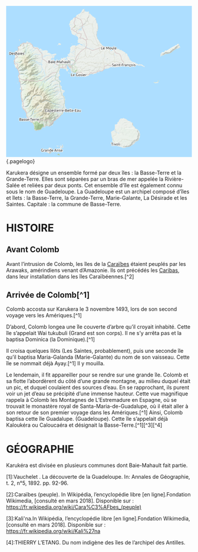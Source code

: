 <!-- TITLE: Karukéra / Guadeloupe -->
<!-- SUBTITLE: Présentation de l'archipel Karukéra ou la Guadeloupe -->

![Karukera](/uploads/map/karukera.png "Karukera"){.pagelogo}

Karukera désigne un ensemble formé par deux îles : la Basse-Terre et la Grande-Terre. Elles sont séparées par un bras de mer appelée la Rivière-Salée et reliées par deux ponts.
Cet ensemble d'île est également connu sous le nom de Guadeloupe.
La Guadeloupe est un archipel composé d’îles et îlets : la Basse-Terre, la Grande-Terre, Marie-Galante, La Désirade et les Saintes.
Capitale : la commune de Basse-Terre.

# HISTOIRE
## Avant Colomb
Avant l’intrusion de  Colomb, les îles de la [Caraïbes](https://partage.leremsesh.com/geographie/ile/caraibes/iles-de-la-caraibe) étaient peuplés par les Arawaks, amérindiens venant d’Amazonie.
Ils ont précédés les [Caribas](https://partage.leremsesh.com/peuple/caraibes/partout/caraibe), dans leur installation dans les îles Caraïbéennes.[^2]

## Arrivée de Colomb[^1]

Colomb accosta sur Karukera le 3 novembre 1493, lors de son second voyage vers les Amériques.[^1]

D’abord, Colomb longea une île couverte d’arbre qu’il croyait inhabité.  Cette île s’appelait Wai tukubuli (Grand est son corps). Il ne s’y arrêta pas et la baptisa Dominica (la Dominique).[^1] 

Il croisa quelques Ilôts (Les Saintes, probablement), puis une seconde île qu’il baptisa Maria-Galanda (Marie-Galante) du nom de son vaisseau. Cette île se nommait déjà Ayay.[^1]
Il y mouilla. 

Le lendemain, il fit appareiller pour se rendre sur une grande île.
Colomb et sa flotte l’abordèrent du côté d’une grande montagne, au milieu duquel était un pic, et duquel coulaient des sources d’eau.
En se rapprochant, ils purent voir un jet d’eau se précipité d’une immense hauteur. Cette vue magnifique rappela à Colomb les Montagnes de L’Estremadure en Espagne, où se trouvait le monastère royal de Santa-Maria-de-Guadalupe, où il était aller à son retour de son premier voyage dans les Amériques.[^1]
Ainsi, Colomb baptisa cette île Guadalupe. (Guadeloupe). Cette île s’appelait déjà Kaloukéra ou Caloucaéra et désignait la Basse-Terre.[^1][^3][^4]

# GÉOGRAPHIE
Karukéra est divisée en plusieurs communes dont Baie-Mahault fait partie.


[1]:Vauchelet . La découverte de la Guadeloupe. In: Annales de Géographie, t. 2, n°5, 1892. pp. 92-96.

[2]:Caraïbes (peuple). In Wikipédia, l’encyclopédie libre [en ligne].Fondation Wikimedia, [consulté en mars 2018]. Disponible sur : https://fr.wikipedia.org/wiki/Cara%C3%AFbes_(peuple)

[3]:Kali'na.In Wikipédia, l’encyclopédie libre [en ligne].Fondation Wikimedia, [consulté en mars 2018]. Disponible sur : https://fr.wikipedia.org/wiki/Kali%27na

[4]:THIERRY L’ETANG. Du nom indigène des îles de l’archipel des Antilles.

